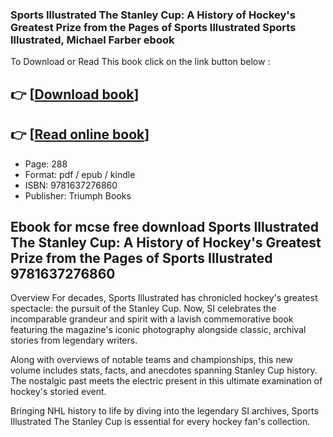 ### Sports Illustrated The Stanley Cup: A History of Hockey's Greatest Prize from the Pages of Sports Illustrated Sports Illustrated, Michael Farber ebook

To Download or Read This book click on the link button below :

## 👉  [**[Download book](http://ebooksharez.info/download.php?group=book&from=github.com&id=720669&lnk=1081 "Download book")**]

## 👉  [**[Read online book](http://ebooksharez.info/download.php?group=book&from=github.com&id=720669&lnk=1081 "Read online book")**]


* Page: 288
* Format: pdf / epub / kindle
* ISBN: 9781637276860
* Publisher: Triumph Books



## Ebook for mcse free download Sports Illustrated The Stanley Cup: A History of Hockey's Greatest Prize from the Pages of Sports Illustrated 9781637276860


Overview
For decades, Sports Illustrated has chronicled hockey&#039;s greatest spectacle: the pursuit of the Stanley Cup. Now, SI celebrates the incomparable grandeur and spirit with a lavish commemorative book featuring the magazine&#039;s iconic photography alongside classic, archival stories from legendary writers. 
 
 Along with overviews of notable teams and championships, this new volume includes stats, facts, and anecdotes spanning Stanley Cup history. The nostalgic past meets the electric present in this ultimate examination of hockey&#039;s storied event.
 
 Bringing NHL history to life by diving into the legendary SI archives, Sports Illustrated The Stanley Cup is essential for every hockey fan&#039;s collection.



